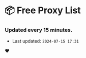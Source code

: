 # :package: Free Proxy List
### Updated every 15 minutes.

- Last updated: `2024-07-15 17:31`

:heart:
